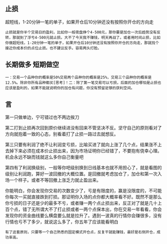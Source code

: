 

## 止损
超短线，1-20分钟一笔的单子，如果开仓后10分钟还没有按照你开仓的方向走
```
止损就是你半个交易日的盈利，比如你一般夜盘挣个4-500元，那你要是加仓一次后趋势没有反转，那就到了浮亏4-500元就止损。大不了今天我不赚钱，明天再战了。或者用时间止损，比如你做超短线，1-20分钟一笔的单子，如果开仓后10分钟还没有按照你开仓的方向走，那就找个接近你成本价的点位止损。也不建议反手。容易两头打脸。
```

## 长期做多 短期做空
```
一：交易一个品种你的概率是50%交易两个品种你的概率是25%，交易三个品种你的概率是12.5%。除非你所有品种都买[思考]！二：除了第一笔交易可以亏损，后面的加仓哪怕是止损也应该是盈利的，如果不能就说明你的加仓有问题，你没有预留足够的获利空间。
```


## 言
第一只做单边，宁可错过也不两边挨刀

第二打到止损再次回到原价继续进没有回来不管坚决不反。坚守自己的原则看对了方向就抱着一致的心态，别看着打了止损一路过去就想反。

第三只要有利润了绝不让利润变亏损，比喻买进了就向上涨了几个点，结果涨不上去掉下来必须在成本价止损出来，因为市场证明你已经错了，不要抱有侥幸心理。机会永远不缺而钱就这么多你自己衡量吧

第四有了利润换级别，一般等你吧级别换到日线基本也就不用担心了，就是看图的级别让利润跑，算好一波回撤的大概位置。是回撤就考虑加仓了，加仓和第一次入场一个样子。或者不等回撤上涨乏力就止盈出来。

你能明白，你会发现你交易的次数变少了，亏是有限度的，赢是没限度的，不可能你每次一买就直接跌到打损。那证明你入场的点你都大概率看不好。既然不是那么你亏损的日子还是少的最多不亏，或者赚一两个点止损出来，反正对了就是几十上百个点，错了无所谓大不了打止损或者一两个点保本出，你在交易一年看看，你会发现你的资金曲线要么横盘要么就是拉升了。遇到一波真的行情你会赚很多，没有行情也亏不了多少，就说这么多了，你五年了应该能看明白
```
有了这套原则，只要等一个自己熟悉的固定模式开仓点，反复干就能赚钱，最好是右侧开仓，成功率高。
```